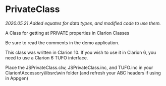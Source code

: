 # PrivateClass

*2020.05.21 Added equates for data types, and modified code to use them.*

A Class for getting at PRIVATE properties in Clarion Classes

Be sure to read the comments in the demo application.

This class was written in Clarion 10. If you wish to use it in Clarion 6, you need to use a Clarion 6 TUFO interface.

Place the JSPrivateClass.clw, JSPrivateClass.inc, and TUFO.inc in your Clarion\Accessory\libsrc\win folder (and refresh your ABC headers if using in Appgen)